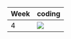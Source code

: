 | Week | coding |
| --- | --- |
| 4 |  ![](https://github.com/kmaooad/coding-19w04-Mikkicon/workflows/Grading/badge.svg) |
